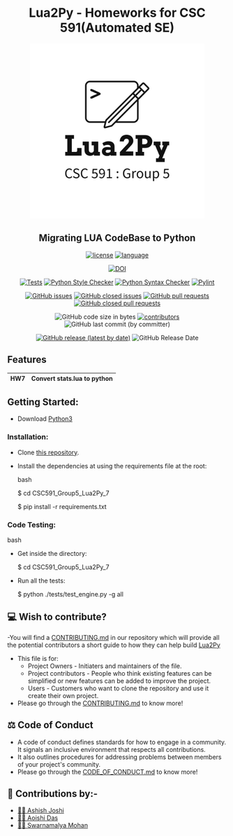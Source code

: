 
<div align="center"> 
  
# Lua2Py - Homeworks for CSC 591(Automated SE)
  
</div>

<p align="center">
  <img width="400" height="400" src="https://github.com/Aoishi28/CSC591_Group5_Lua2Py/blob/main/etc/img/logo.png">
</p>

<div align="center"> 
  
## Migrating LUA CodeBase to Python



[![license](https://img.shields.io/github/license/ashishjoshi2605/CSC591_Group5_Lua2Py_7?style=plastic)](https://github.com/ashishjoshi2605/CSC591_Group5_Lua2Py_7/blob/main/LICENSE.md)
[![language](https://img.shields.io/github/languages/top/ashishjoshi2605/CSC591_Group5_Lua2Py_7)](https://github.com/ashishjoshi2605/CSC591_Group5_Lua2Py_7/search?l=python)<br/>

[![DOI](https://zenodo.org/badge/616242544.svg)](https://zenodo.org/badge/latestdoi/616242544)

[![Tests](https://github.com/ashishjoshi2605/CSC591_Group5_Lua2Py_7/actions/workflows/tests.yaml/badge.svg)](https://github.com/ashishjoshi2605/CSC591_Group5_Lua2Py_7/actions/workflows/tests.yaml)
[![Python Style Checker](https://github.com/ashishjoshi2605/CSC591_Group5_Lua2Py_7/actions/workflows/python_style_checker.yml/badge.svg)](https://github.com/swarnamalyamohan/CSC591_Group5_Lua2Py_5/actions/workflows/python_style_checker.yml)
[![Python Syntax Checker](https://github.com/ashishjoshi2605/CSC591_Group5_Lua2Py_7/actions/workflows/python_syntax_checker.yml/badge.svg)](https://github.comashishjoshi2605/CSC591_Group5_Lua2Py_7/actions/workflows/python_syntax_checker.yml)
[![Pylint](https://github.com/ashishjoshi2605/CSC591_Group5_Lua2Py_7/actions/workflows/pylint.yaml/badge.svg)](https://github.com/ashishjoshi2605/CSC591_Group5_Lua2Py_7/actions/workflows/pylint.yaml)

[![GitHub issues](https://img.shields.io/github/issues-raw/ashishjoshi2605/CSC591_Group5_Lua2Py_7?style=plastic)](https://github.com/ashishjoshi2605/CSC591_Group5_Lua2Py_7/issues)
[![GitHub closed issues](https://img.shields.io/github/issues-closed-raw/ashishjoshi2605/CSC591_Group5_Lua2Py_7?style=plastic)](https://github.com/ashishjoshi2605/CSC591_Group5_Lua2Py_7/issues?q=is%3Aissue+is%3Aclosed)
[![GitHub pull requests](https://img.shields.io/github/issues-pr-raw/ashishjoshi2605/CSC591_Group5_Lua2Py_7?style=plastic)](https://github.com/ashishjoshi2605/CSC591_Group5_Lua2Py_7/pulls)
[![GitHub closed pull requests](https://img.shields.io/github/issues-pr-closed-raw/ashishjoshi2605/CSC591_Group5_Lua2Py_7?style=plastic)](https://github.com/ashishjoshi2605/CSC591_Group5_Lua2Py_7/pulls?q=is%3Apr+is%3Aclosed)<br/>

![GitHub code size in bytes](https://img.shields.io/github/languages/code-size/ashishjoshi2605/CSC591_Group5_Lua2Py_7?style=plastic)
[![contributors](https://img.shields.io/github/contributors/ashishjoshi2605/CSC591_Group5_Lua2Py_7)](https://github.com/ashishjoshi2605/CSC591_Group5_Lua2Py_7/graphs/contributors?style=plastic)
![GitHub last commit (by committer)](https://img.shields.io/github/last-commit/ashishjoshi2605/CSC591_Group5_Lua2Py_7?style=plastic)<br/>

[![GitHub release (latest by date)](https://img.shields.io/github/v/release/ashishjoshi2605/CSC591_Group5_Lua2Py_7)](https://github.com/ashishjoshi2605/CSC591_Group5_Lua2Py_7/releases/tag/v1.0.0)
![GitHub Release Date](https://img.shields.io/github/release-date/ashishjoshi2605/CSC591_Group5_Lua2Py_7?style=plastic)<br/>
</div>

##  Features
| HW7 | Convert stats.lua to python |
|-----|:--------------------------:|

## Getting Started:

- Download [Python3](https://www.python.org/downloads/) 

### Installation:
    
   

  - Clone [this repository](https://github.com/ashishjoshi2605/CSC591_Group5_Lua2Py_7).

  - Install the dependencies at using the requirements file at the root:
    
    bash
    
    $ cd CSC591_Group5_Lua2Py_7
    
    $ pip install -r requirements.txt
    

### Code Testing:
  bash     
  - Get inside the directory:
        
    $ cd CSC591_Group5_Lua2Py_7
   
  - Run all the tests:
  
    $ python ./tests/test_engine.py -g all
    


## 💻 Wish to contribute?
-You will find a [CONTRIBUTING.md](https://github.com/ashishjoshi2605/CSC591_Group5_Lua2Py_7/blob/main/CONTRIBUTING.md) in our repository which will provide all the potential contributors a short guide to how they can help build [Lua2Py](https://github.com/ashishjoshi2605/CSC591_Group5_Lua2Py_7)
- This file is for:
  - Project Owners - Initiaters and maintainers of the file.
  - Project contributors - People who think existing features can be simplified or new features can be added to improve the project.
  - Users - Customers who want to clone the repository and use it create their own project.
- Please go through the [CONTRIBUTING.md](https://github.com/ashishjoshi2605/CSC591_Group5_Lua2Py_7/blob/main/CONTRIBUTING.md) to know more!

## ⚖️ Code of Conduct
- A code of conduct defines standards for how to engage in a community. It signals an inclusive environment that respects all contributions. 
- It also outlines procedures for addressing problems between members of your project's community.
- Please go through the [CODE_OF_CONDUCT.md](https://github.com/ashishjoshi2605/CSC591_Group5_Lua2Py_7/blob/main/CODE_OF_CONDUCT.md) to know more!




## 🤝 Contributions by:-
- [👨‍💻 Ashish Joshi](https://github.com/ashishjoshi2605)
- [👩‍💻 Aoishi Das](https://github.com/Aoishi28)
- [👩‍💻 Swarnamalya Mohan](https://github.com/swarnamalyamohan)
